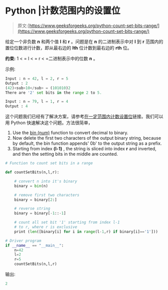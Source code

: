 # Python |计数范围内的设置位

> 原文:[https://www.geeksforgeeks.org/python-count-set-bits-range/](https://www.geeksforgeeks.org/python-count-set-bits-range/)

给定一个非负数 **n** 和两个值 **l** 和 **r** 。问题是在 **n** 的二进制表示中对 **l** 到 **r** 范围内的置位位数进行计数，即从最右边的 **lth** 位计数到最右边的 **rth** 位。

**约束:** 1 < = l < = r < =二进制表示中的位数 **n** 。

示例:

```py
Input : n = 42, l = 2, r = 5
Output : 2
(42)<sub>10</sub> = (101010)2
There are '2' set bits in the range 2 to 5.

Input : n = 79, l = 1, r = 4
Output : 4

```

这个问题我们已经有了解决方案，请参考[在一定范围内计数设置位](https://www.geeksforgeeks.org/count-set-bits-range/)链接。我们可以用 Python 快速解决这个问题。方法很简单，

1.  Use the [bin (num)](https://www.geeksforgeeks.org/bin-in-python/) function to convert decimal to binary.
2.  Now delete the first two characters of the output binary string, because by default, the bin function appends' 0b' to the output string as a prefix.
3.  Starting from index **(l-1)** , the string is sliced into index **r** and inverted, and then the setting bits in the middle are counted.

```py
# Function to count set bits in a range

def countSetBits(n,l,r):

    # convert n into it's binary
    binary = bin(n)

    # remove first two characters
    binary = binary[2:]

    # reverse string
    binary = binary[-1::-1]

    # count all set bit '1' starting from index l-1
    # to r, where r is exclusive
    print (len([binary[i] for i in range(l-1,r) if binary[i]=='1']))

# Driver program
if __name__ == "__main__":
    n=42
    l=2
    r=5
    countSetBits(n,l,r)
```

输出:

```py
2

```